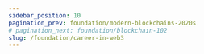 ```yaml
---
sidebar_position: 10
pagination_prev: foundation/modern-blockchains-2020s
# pagination_next: foundation/blockchain-102
slug: /foundation/career-in-web3
---
```

